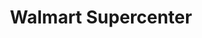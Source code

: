 ---
title: "Walmart Supercenter"
url: /longview/walmart-supercenter-east-loop-281/
shop: Supermarkt
---
